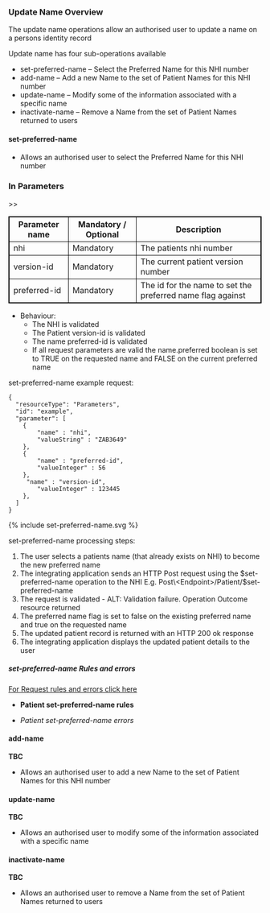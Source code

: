 

### Update Name Overview

The update name operations allow an authorised user to update a name on a persons identity record

Update name has four sub-operations available
* set-preferred-name – Select the Preferred Name for this NHI number
* add-name – Add a new Name to the set of Patient Names for this NHI number
* update-name – Modify some of the information associated with a specific name
* inactivate-name – Remove a Name from the set of Patient Names returned to users

#### set-preferred-name

* Allows an authorised user to select the Preferred Name for this NHI number

<h3> In Parameters </h3>
<table>
<style>
table, th, td {
  border: 1px solid black;
  border-collapse: collapse;
}
</style>
<tr><th> Parameter name </th>
<th> Mandatory / Optional </th>
<th> Description </th></tr>

<tr><td>nhi</td>
<td>Mandatory</td>
<td>The patients nhi number</td>></tr>

<tr><td>version-id</td>
<td>Mandatory</td>
<td>The current patient version number</td></tr>

<tr><td>preferred-id</td>
<td>Mandatory</td>
<td>The id for the name to set the preferred name flag against</td>></tr>
</table>


* Behaviour:
  * The NHI is validated
  * The Patient version-id is validated
  * The name preferred-id is validated
  * If all request parameters are valid the name.preferred boolean is set to TRUE on the requested name and FALSE on the current preferred name


set-preferred-name example request:

```  
{
  "resourceType": "Parameters",
  "id": "example",
  "parameter": [
    {
        "name" : "nhi",
        "valueString" : "ZAB3649"
    },
    {
        "name" : "preferred-id",
        "valueInteger" : 56
    },
     "name" : "version-id",
        "valueInteger" : 123445
    },
  ]
}

```

<div>
{% include set-preferred-name.svg %}
</div>

set-preferred-name processing steps:
 
1. The user selects a patients name (that already exists on NHI) to become the new preferred name
2. The integrating application sends an HTTP Post request using the $set-preferred-name operation to the NHI E.g. Post\<Endpoint>/Patient/$set-preferred-name
3. The request is validated - ALT: Validation failure. Operation Outcome resource returned
4. The preferred name flag is set to false on the existing preferred name and true on the requested name
5. The updated patient record is returned with an HTTP 200 ok response
6. The integrating application displays the updated patient details to the user

##### set-preferred-name Rules and errors

[For Request rules and errors click here](/general.html#request-rules-and-errors)

* **Patient set-preferred-name rules**

* _Patient set-preferred-name errors_



#### add-name 

**TBC**

* Allows an authorised user to add a new Name to the set of Patient Names for this NHI number

#### update-name

**TBC**

* Allows an authorised user to modify some of the information associated with a specific name

#### inactivate-name 

**TBC**

* Allows an authorised user to remove a Name from the set of Patient Names returned to users
